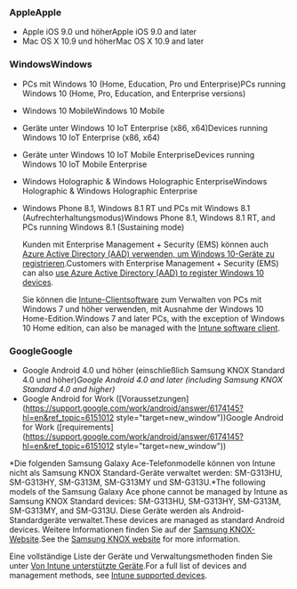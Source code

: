

### <a name="apple"></a><span data-ttu-id="ea7ff-101">Apple</span><span class="sxs-lookup"><span data-stu-id="ea7ff-101">Apple</span></span>
  - <span data-ttu-id="ea7ff-102">Apple iOS 9.0 und höher</span><span class="sxs-lookup"><span data-stu-id="ea7ff-102">Apple iOS 9.0 and later</span></span>
  - <span data-ttu-id="ea7ff-103">Mac OS X 10.9 und höher</span><span class="sxs-lookup"><span data-stu-id="ea7ff-103">Mac OS X 10.9 and later</span></span>

### <a name="windows"></a><span data-ttu-id="ea7ff-104">Windows</span><span class="sxs-lookup"><span data-stu-id="ea7ff-104">Windows</span></span>
- <span data-ttu-id="ea7ff-105">PCs mit Windows 10 (Home, Education, Pro und Enterprise)</span><span class="sxs-lookup"><span data-stu-id="ea7ff-105">PCs running Windows 10 (Home, Pro, Education, and Enterprise versions)</span></span>
- <span data-ttu-id="ea7ff-106">Windows 10 Mobile</span><span class="sxs-lookup"><span data-stu-id="ea7ff-106">Windows 10 Mobile</span></span>
- <span data-ttu-id="ea7ff-107">Geräte unter Windows 10 IoT Enterprise (x86, x64)</span><span class="sxs-lookup"><span data-stu-id="ea7ff-107">Devices running Windows 10 IoT Enterprise (x86, x64)</span></span>
- <span data-ttu-id="ea7ff-108">Geräte unter Windows 10 IoT Mobile Enterprise</span><span class="sxs-lookup"><span data-stu-id="ea7ff-108">Devices running Windows 10 IoT Mobile Enterprise</span></span>
- <span data-ttu-id="ea7ff-109">Windows Holographic &amp; Windows Holographic Enterprise</span><span class="sxs-lookup"><span data-stu-id="ea7ff-109">Windows Holographic &amp; Windows Holographic Enterprise</span></span>
- <span data-ttu-id="ea7ff-110">Windows Phone 8.1, Windows 8.1 RT und PCs mit Windows 8.1 (Aufrechterhaltungsmodus)</span><span class="sxs-lookup"><span data-stu-id="ea7ff-110">Windows Phone 8.1, Windows 8.1 RT, and PCs running Windows 8.1 (Sustaining mode)</span></span>

  <span data-ttu-id="ea7ff-111">Kunden mit Enterprise Management + Security (EMS) können auch [Azure Active Directory (AAD) verwenden, um Windows 10-Geräte zu registrieren](/intune-classic/deploy-use/set-up-windows-device-management-with-microsoft-intune#azure-active-directory-enrollment).</span><span class="sxs-lookup"><span data-stu-id="ea7ff-111">Customers with Enterprise Management + Security  (EMS) can also [use Azure Active Directory (AAD) to register Windows 10 devices](/intune-classic/deploy-use/set-up-windows-device-management-with-microsoft-intune#azure-active-directory-enrollment).</span></span>

  <span data-ttu-id="ea7ff-112">Sie können die [Intune-Clientsoftware](/intune-classic/deploy-use/manage-windows-pcs-with-microsoft-intune) zum Verwalten von PCs mit Windows 7 und höher verwenden, mit Ausnahme der Windows 10 Home-Edition.</span><span class="sxs-lookup"><span data-stu-id="ea7ff-112">Windows 7 and later PCs, with the exception of Windows 10 Home edition, can also be managed with the [Intune software client](/intune-classic/deploy-use/manage-windows-pcs-with-microsoft-intune).</span></span>

### <a name="google"></a><span data-ttu-id="ea7ff-113">Google</span><span class="sxs-lookup"><span data-stu-id="ea7ff-113">Google</span></span>
- <span data-ttu-id="ea7ff-114">Google Android 4.0 und höher (einschließlich Samsung KNOX Standard 4.0 und höher)*</span><span class="sxs-lookup"><span data-stu-id="ea7ff-114">Google Android 4.0 and later (including Samsung KNOX Standard 4.0 and higher)*</span></span>
- <span data-ttu-id="ea7ff-115">Google Android for Work ([Voraussetzungen](https://support.google.com/work/android/answer/6174145?hl=en&ref_topic=6151012 style="target=new_window"))</span><span class="sxs-lookup"><span data-stu-id="ea7ff-115">Google Android for Work ([requirements](https://support.google.com/work/android/answer/6174145?hl=en&ref_topic=6151012 style="target=new_window"))</span></span>

<span data-ttu-id="ea7ff-116">*Die folgenden Samsung Galaxy Ace-Telefonmodelle können von Intune nicht als Samsung KNOX Standard-Geräte verwaltet werden: SM-G313HU, SM-G313HY, SM-G313M, SM-G313MY und SM-G313U.</span><span class="sxs-lookup"><span data-stu-id="ea7ff-116">*The following models of the Samsung Galaxy Ace phone cannot be managed by Intune as Samsung KNOX Standard devices: SM-G313HU, SM-G313HY, SM-G313M, SM-G313MY, and SM-G313U.</span></span> <span data-ttu-id="ea7ff-117">Diese Geräte werden als Android-Standardgeräte verwaltet.</span><span class="sxs-lookup"><span data-stu-id="ea7ff-117">These devices are managed as standard Android devices.</span></span> <span data-ttu-id="ea7ff-118">Weitere Informationen finden Sie auf der [Samsung KNOX-Website](https://www.samsungknox.com/en).</span><span class="sxs-lookup"><span data-stu-id="ea7ff-118">See the [Samsung KNOX website](https://www.samsungknox.com/en) for more information.</span></span>

<span data-ttu-id="ea7ff-119">Eine vollständige Liste der Geräte und Verwaltungsmethoden finden Sie unter [Von Intune unterstützte Geräte](/intune/supported-devices-browsers#intune-supported-devices).</span><span class="sxs-lookup"><span data-stu-id="ea7ff-119">For a full list of devices and management methods, see [Intune supported devices](/intune/supported-devices-browsers#intune-supported-devices).</span></span>
